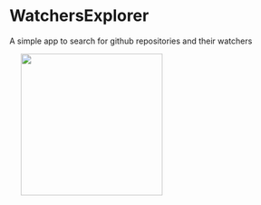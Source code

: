 # WatchersExplorer

A simple app to search for github repositories and their watchers
<div>
  <img src="https://raw.githubusercontent.com/ngallazzi
        ?WatchersExplorer/Screenshot_2018-11-04-19-06-13-582_com.ngallazzi.watchersexplorer.png" width="250" hspace="20" />
</div>
